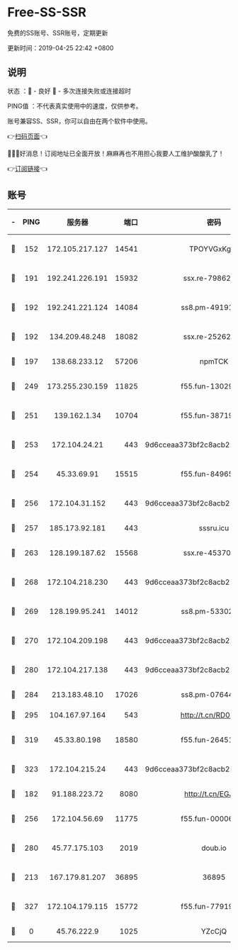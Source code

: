 # Free-SS-SSR

免费的SS账号、SSR账号，定期更新

更新时间：2019-04-25 22:42 +0800

## 说明

状态     ：🙂 - 良好 🙁 - 多次连接失败或连接超时

PING值   ：不代表真实使用中的速度，仅供参考。

账号兼容SS、SSR，你可以自由在两个软件中使用。

👉[扫码页面](https://liesauer.github.io/Free-SS-SSR/)👈

🎉🎉🎉好消息！订阅地址已全面开放！麻麻再也不用担心我要人工维护酸酸乳了！

👉[订阅链接](https://www.liesauer.net/yogurt/subscribe?ACCESS_TOKEN=DAYxR3mMaZAsaqUb)👈

## 账号

|-|PING|服务器|端口|密码|加密方式|区域|
|:----:|:----:|:-----:|-----:|:----:|:----:|:----:|
|🙂|152|172.105.217.127|14541|TPOYVGxKglpi|aes-256-cfb|JP|
|🙂|191|192.241.226.191|15932|ssx.re-79862247|aes-256-cfb|US|
|🙂|192|192.241.221.124|14084|ss8.pm-49191647|aes-256-cfb|US|
|🙂|192|134.209.48.248|18082|ssx.re-25262818|aes-256-cfb|US|
|🙂|197|138.68.233.12|57206|npmTCK|rc4-md5|US|
|🙂|249|173.255.230.159|11825|f55.fun-13029345|aes-256-cfb|US|
|🙂|251|139.162.1.34|10704|f55.fun-38719730|aes-256-cfb|SG|
|🙂|253|172.104.24.21|443|9d6cceaa373bf2c8acb22e60b6a58be6|aes-256-cfb|US|
|🙂|254|45.33.69.91|15515|f55.fun-84965804|aes-256-cfb|US|
|🙂|256|172.104.31.152|443|9d6cceaa373bf2c8acb22e60b6a58be6|aes-256-cfb|US|
|🙂|257|185.173.92.181|443|sssru.icu|rc4-md5|RU|
|🙂|263|128.199.187.62|15568|ssx.re-45370226|aes-256-cfb|SG|
|🙂|268|172.104.218.230|443|9d6cceaa373bf2c8acb22e60b6a58be6|aes-256-cfb|US|
|🙂|269|128.199.95.241|14012|ss8.pm-53302333|aes-256-cfb|SG|
|🙂|270|172.104.209.198|443|9d6cceaa373bf2c8acb22e60b6a58be6|aes-256-cfb|US|
|🙂|280|172.104.217.138|443|9d6cceaa373bf2c8acb22e60b6a58be6|aes-256-cfb|US|
|🙂|284|213.183.48.10|17026|ss8.pm-07644658|rc4-md5|RU|
|🙂|295|104.167.97.164|543|http://t.cn/RD0D7sx|rc4-md5|CA|
|🙂|319|45.33.80.198|18580|f55.fun-26451739|aes-256-cfb|US|
|🙂|323|172.104.215.24|443|9d6cceaa373bf2c8acb22e60b6a58be6|aes-256-cfb|US|
|🙂|182|91.188.223.72|8080|http://t.cn/EGJIyrl|rc4-md5|RU|
|🙂|256|172.104.56.69|11775|f55.fun-00006496|aes-256-cfb|SG|
|🙂|280|45.77.175.103|2019|doub.io|aes-128-ctr|SG|
|🙁|213|167.179.81.207|36895|36895|aes-256-cfb|JP|
|🙁|327|172.104.179.115|15772|f55.fun-77919425|aes-256-cfb|SG|
|🙁|0|45.76.222.9|1025|YZcCjQ|rc4-md5|JP|
